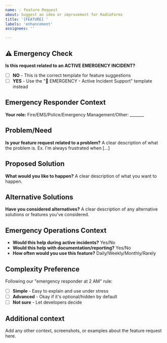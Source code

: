 ```yaml
---
name: 💡 Feature Request
about: Suggest an idea or improvement for RadioForms
title: '[FEATURE] '
labels: 'enhancement'
assignees: ''

---
```


## ⚠️ Emergency Check
**Is this request related to an ACTIVE EMERGENCY INCIDENT?**
- [ ] **NO** - This is the correct template for feature suggestions
- [ ] **YES** - Use the "🚨 EMERGENCY - Active Incident Support" template instead

## Emergency Responder Context
**Your role:** Fire/EMS/Police/Emergency Management/Other: _______

## Problem/Need
**Is your feature request related to a problem?**
A clear description of what the problem is. Ex. I'm always frustrated when [...]

## Proposed Solution
**What would you like to happen?**
A clear description of what you want to happen.

## Alternative Solutions
**Have you considered alternatives?**
A clear description of any alternative solutions or features you've considered.

## Emergency Operations Context
- **Would this help during active incidents?** Yes/No
- **Would this help with documentation/reporting?** Yes/No
- **How often would you use this feature?** Daily/Weekly/Monthly/Rarely

## Complexity Preference
Following our "emergency responder at 2 AM" rule:
- [ ] **Simple** - Easy to explain and use under stress
- [ ] **Advanced** - Okay if it's optional/hidden by default
- [ ] **Not sure** - Let developers decide

## Additional context
Add any other context, screenshots, or examples about the feature request here.